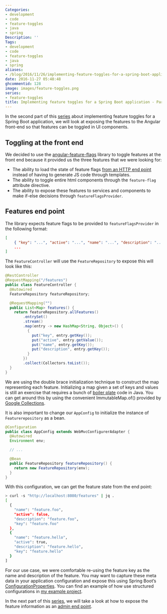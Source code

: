 ```yaml
---
Categories:
- development
- code
- feature-toggles
- java
- spring
Description: ''
Tags:
- development
- code
- feature-toggles
- java
- spring
aliases:
- /blog/2016/11/26/implementing-feature-toggles-for-a-spring-boot-application---part-2/
date: 2016-11-27 05:48:48
ghcommentid: 128
image: images/feature-toggles.png
series:
- feature-toggles
title: Implementing feature toggles for a Spring Boot application - Part 2
---
```


In the second part of this [series](/series/feature-toggles/) about implementing feature toggles for a Spring Boot application, we will look at exposing the features to the Angular front-end so that features can be toggled in UI components.

<!--more-->

## Toggling at the front end

We decided to use the [angular-feature-flags](https://github.com/mjt01/angular-feature-flags) library to toggle features at the front end because it provided us the three features that we were looking for:

*   The ability to load the state of feature flags [from an HTTP end point](https://github.com/mjt01/angular-feature-flags#setting-flag-data) instead of having to generate JS code through templates.
*   The ability to toggle entire html components through the `feature-flag` attribute directive.
*   The ability to expose these features to services and components to make if-else decisions through `featureFlagsProvider`.

## Features end point

The library expects feature flags to be provided to `featureFlagsProvider` in the following format:

```json
[
    { "key": "...", "active": "...", "name": "...", "description": "..." },
    ...
]
```

The `FeatureController` will use the `FeatureRepository` to expose this will look like this:

```java
@RestController
@RequestMapping("/features")
public class FeatureController {
  @Autowired
  FeatureRepository featureRepository;

  @RequestMapping("")
  public List<Map> features() {
    return featureRepository.allFeatures()
        .entrySet()
        .stream()
        .map(entry -> new HashMap<String, Object>() {
          {
            put("key", entry.getKey());
            put("active", entry.getValue());
            put("name", entry.getKey());
            put("description", entry.getKey());
          }
        })
        .collect(Collectors.toList());
  }
}
```

We are using the double brace initialization technique to construct the map representing each feature. Initializing a map given a set of keys and values is still an exercise that requires a bunch of [boiler plate](https://minborgsjavapot.blogspot.com/2014/12/java-8-initializing-maps-in-smartest-way.html) code in Java. You can get around this by using the convenient ImmutableMap.of() provided by [Google Collections](https://mvnrepository.com/artifact/com.google.collections/google-collections/1.0).

It is also important to change our `AppConfig` to initialize the instance of `Featurerepository` as a bean.

```java
@Configuration
public class AppConfig extends WebMvcConfigurerAdapter {
  @Autowired
  Environment env;

  // ...

  @Bean
  public FeatureRepository featureRepository() {
    return new FeatureRepository(env);
  }
}
```

With this configuration, we can get the feature state from the end point:

```bash
> curl -s "http://localhost:8080/features" | jq .
[
  {
    "name": "feature.foo",
    "active": false,
    "description": "feature.foo",
    "key": "feature.foo"
  },
  {
    "name": "feature.hello",
    "active": true,
    "description": "feature.hello",
    "key": "feature.hello"
  }
]
```
For our use case, we were comfortable re-using the feature key as the name and description of the feature. You may want to capture these meta data in your application configuration and expose this using Spring Boot’s [ConfigurationProperties](http://docs.spring.io/spring-boot/docs/1.1.7.RELEASE/api/org/springframework/boot/context/properties/ConfigurationProperties.html). You can find an example of how use structured configurations in [my example project](https://github.com/sdqali/config-properties).

In the next part of this [series](/series/feature-toggles/), we will take a look at how to expose the feature information as an [admin end point](http://docs.spring.io/spring-boot/docs/current/reference/html/production-ready-endpoints.html).